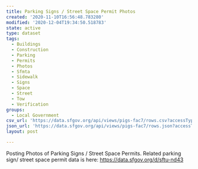```yaml
---
title: Parking Signs / Street Space Permit Photos
created: '2020-11-10T16:56:48.783280'
modified: '2020-12-04T19:34:50.518783'
state: active
type: dataset
tags:
  - Buildings
  - Construction
  - Parking
  - Permits
  - Photos
  - Sfmta
  - Sidewalk
  - Signs
  - Space
  - Street
  - Tow
  - Verification
groups:
  - Local Government
csv_url: 'https://data.sfgov.org/api/views/pigs-fac7/rows.csv?accessType=DOWNLOAD'
json_url: 'https://data.sfgov.org/api/views/pigs-fac7/rows.json?accessType=DOWNLOAD'
layout: post

---
```

Posting Photos of Parking Signs / Street Space Permits.  Related parking sign/ street space permit data is  here: https://data.sfgov.org/d/sftu-nd43
